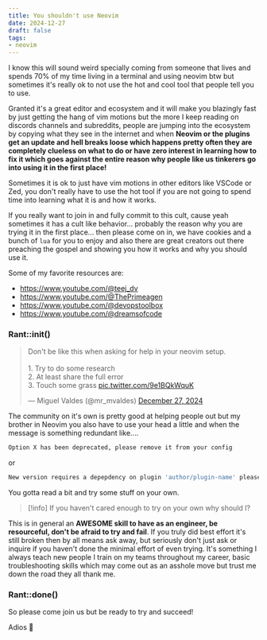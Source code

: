 ```yaml
---
title: You shouldn't use Neovim
date: 2024-12-27
draft: false
tags: 
- neovim
---
```

I know this will sound weird specially coming from someone that lives and spends 70% of my time living in a terminal and using neovim btw but sometimes it's really ok to not use the hot and cool tool that people tell you to use. 

Granted it's a great editor and ecosystem and it will make you blazingly fast by just getting the hang of vim motions but the more I keep reading on discords channels and subreddits, people are jumping into the ecosystem by copying what they see in the internet and when __Neovim or the plugins get an update and hell breaks loose which happens pretty often they are completely clueless on what to do or have zero interest in learning how to fix it which goes against the entire reason why people like us tinkerers go into using it in the first place!__


Sometimes it is ok to just have vim motions in other editors like VSCode or Zed, you don't really have to use the hot tool if you are not going to spend time into learning what it is and how it works. 

If you really want to join in and fully commit to this cult, cause yeah sometimes it has a cult like behavior... probably the reason why you are trying it in the first place... then please come on in, we have cookies and a bunch of `lua` for you to enjoy and also there are great creators out there preaching the gospel and showing you how it works and why you should use it.

Some of my favorite resources are:
- https://www.youtube.com/@teej_dv
- https://www.youtube.com/@ThePrimeagen
- https://www.youtube.com/@devopstoolbox
- https://www.youtube.com/@dreamsofcode

### Rant::init()

<blockquote class="twitter-tweet" data-dnt="true" data-theme="dark"><p lang="en" dir="ltr">Don&#39;t be like this when asking for help in your neovim setup.<br><br>1. Try to do some research <br>2. At least share the full error<br>3. Touch some grass <a href="https://t.co/9e1BQkWquK">pic.twitter.com/9e1BQkWquK</a></p>&mdash; Miguel Valdes (@mr_mvaldes) <a href="https://twitter.com/mr_mvaldes/status/1872700008623161798?ref_src=twsrc%5Etfw">December 27, 2024</a></blockquote> <script async src="https://platform.twitter.com/widgets.js" charset="utf-8"></script>

The community on it's own is pretty good at helping people out but my brother in Neovim you also have to use your head a little and when the message is something redundant like....

```bash
Option X has been deprecated, please remove it from your config
```

or
```bash
New version requires a depepdency on plugin 'author/plugin-name' please include it in your configuration
```

You gotta read a bit and try some stuff on your own. 

>[!info] If you haven't cared enough to try on your own why should I?

This is in general an __AWESOME skill to have as an engineer, be resourceful, don't be afraid to try and fail__.  If you truly did best effort it's still broken then by all means ask away, but seriously don't just ask or inquire if you haven't done the minimal effort of even trying.  It's something I always teach new people I train on my teams throughout my career, basic troubleshooting skills which may come out as an asshole move but trust me down the road they all thank me.

### Rant::done()

So please come join us but be ready to try and succeed!

Adios 👋